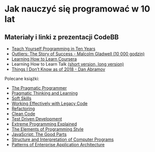 # Jak nauczyć się programować w 10 lat

## Materiały i linki z prezentacji CodeBB

- [Teach Yourself Programming in Ten Years](http://norvig.com/21-days.html)
- [Outliers: The Story of Success - Malcolm Gladwell (10 000 godzin)](https://www.amazon.com/Outliers-Story-Success-Malcolm-Gladwell/dp/0316017922)
- [Learning How to Learn Coursera](https://www.coursera.org/learn/learning-how-to-learn/)
- Learning How to Learn Talk [(short version, ](https://youtu.be/O96fE1E-rf8) [long version)](https://youtu.be/vd2dtkMINIw)
- [Things I Don’t Know as of 2018 - Dan Abramov](https://overreacted.io/things-i-dont-know-as-of-2018/)

Polecane książki:
- [The Pragmatic Programmer](https://www.amazon.com/Pragmatic-Programmer-Journeyman-Master/dp/020161622X)
- [Pragmatic Thinking and Learning](https://www.amazon.com/Pragmatic-Thinking-Learning-Refactor-Programmers/dp/1934356050)
- [Soft Skills](https://www.amazon.com/Soft-Skills-software-developers-manual/dp/1617292397)
- [Working Effectively with Legacy Code](https://www.amazon.com/Working-Effectively-Legacy-Michael-Feathers/dp/0131177052)
- [Refactoring](https://www.amazon.com/Refactoring-Improving-Design-Existing-Code/dp/0201485672)
- [Clean Code](https://www.amazon.com/Clean-Code-Handbook-Software-Craftsmanship-ebook/dp/B001GSTOAM)
- [Test Driven Development](https://www.amazon.com/Test-Driven-Development-Kent-Beck/dp/0321146530)
- [Extreme Programming Explained](https://www.amazon.com/Extreme-Programming-Explained-Embrace-Change/dp/0201616416)
- [The Elements of Programming Style](https://www.amazon.com/Elements-Programming-Style-Brian-Kernighan/dp/0070342075)
- [JavaScript: The Good Parts](https://www.amazon.com/JavaScript-Good-Parts-Douglas-Crockford/dp/0596517742)
- [Structure and Interpretation of Computer Programs](https://www.amazon.com/Structure-Interpretation-Computer-Programs-Engineering/dp/0262510871)
- [Patterns of Enterprise Application Architecture](https://www.amazon.com/Patterns-Enterprise-Application-Architecture-Martin/dp/0321127420)
